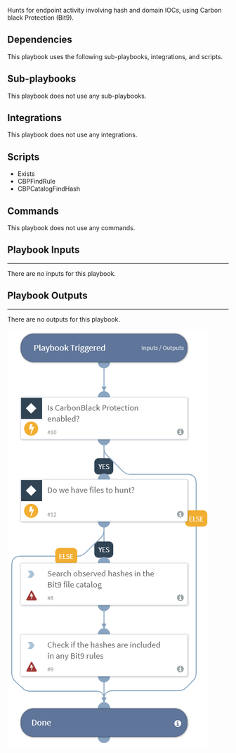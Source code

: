 Hunts for endpoint activity involving hash and domain IOCs, using Carbon black Protection (Bit9).

## Dependencies
This playbook uses the following sub-playbooks, integrations, and scripts.

## Sub-playbooks
This playbook does not use any sub-playbooks.

## Integrations
This playbook does not use any integrations.

## Scripts
* Exists
* CBPFindRule
* CBPCatalogFindHash

## Commands
This playbook does not use any commands.

## Playbook Inputs
---
There are no inputs for this playbook.

## Playbook Outputs
---
There are no outputs for this playbook.

![Carbon_black_Protection_Rapid_IOC_Hunting](https://raw.githubusercontent.com/demisto/content/1bdd5229392bd86f0cc58265a24df23ee3f7e662/docs/images/playbooks/Carbon_black_Protection_Rapid_IOC_Hunting.png)
